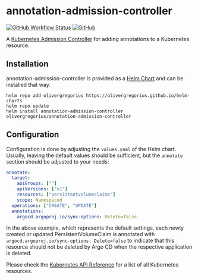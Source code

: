 # annotation-admission-controller

[![GitHub Workflow Status](https://img.shields.io/github/actions/workflow/status/olivergregorius/annotation-admission-controller/test.yml?branch=main&label=Python%20Test&logo=github)](https://github.com/olivergregorius/annotation-admission-controller/actions/workflows/test.yml)
[![GitHub](https://img.shields.io/github/license/olivergregorius/annotation-admission-controller?label=License)](https://github.com/olivergregorius/annotation-admission-controller/blob/HEAD/LICENSE)

A [Kubernetes Admission Controller](https://kubernetes.io/docs/reference/access-authn-authz/admission-controllers/) for adding annotations to a Kubernetes
resource.

## Installation

annotation-admission-controller is provided as a [Helm Chart](https://helm.sh/) and can be installed that way.

```shell
helm repo add olivergregorius https://olivergregorius.github.io/helm-charts
helm repo update
helm install annotation-admission-controller olivergregorius/annotation-admission-controller
```

## Configuration

Configuration is done by adjusting the `values.yaml` of the Helm chart. Usually, leaving the default values should be sufficient, but the `annotate` section
should be adjusted to your needs:

```yaml
annotate:
  target:
    apiGroups: [""]
    apiVersions: ["v1"]
    resources: ["persistentvolumeclaims"]
    scope: Namespaced
  operations: ["CREATE", "UPDATE"]
  annotations:
    argocd.argoproj.io/sync-options: Delete=false
```

In the above example, which represents the default settings, each newly created or updated PersistentVolumeClaim is annotated with
`argocd.argoproj.io/sync-options: Delete=false` to indicate that this resource should not be deleted by Argo CD when the respective application is deleted.

Please check the [Kubernetes API Reference](https://kubernetes.io/docs/reference/kubernetes-api/) for a list of all Kubernetes resources.
